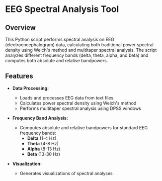 # EEG Spectral Analysis Tool

## Overview
This Python script performs spectral analysis on EEG (electroencephalogram) data, calculating both traditional power spectral density using Welch's method and multitaper spectral analysis. The script analyzes different frequency bands (delta, theta, alpha, and beta) and computes both absolute and relative bandpowers.

## Features
* **Data Processing:**
  * Loads and processes EEG data from text files
  * Calculates power spectral density using Welch's method
  * Performs multitaper spectral analysis using DPSS windows

* **Frequency Band Analysis:**
  * Computes absolute and relative bandpowers for standard EEG frequency bands:
    * **Delta** (1-4 Hz)
    * **Theta** (4-8 Hz)
    * **Alpha** (8-13 Hz)
    * **Beta** (13-30 Hz)

* **Visualization:**
  * Generates visualizations of spectral analyses
